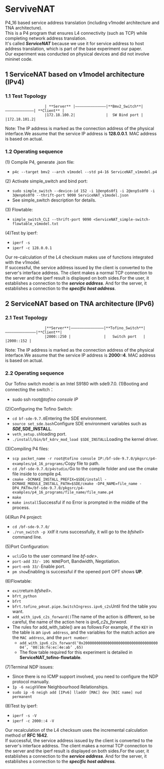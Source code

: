 # ServiveNAT
P4_16 based service address translation (including v1model architecture and TNA architecture).  
This is a P4 program that ensures L4 connectivity (such as TCP) while completing network address translation.  
It's called ***ServiceNAT*** because we use it for service address to host address translation, which is part of the base experiment our paper.  
Our experiment was conducted on physical devices and did not involve mininet code.  

## 1 ServiceNAT based on v1model architecture (IPv4)
### 1.1 Test Topology
                      | **Server** |——————————————|**Bmv2_Switch**|—————————————| **Client** |  
                      |172.18.100.2|              |  SW Bind port |             |172.18.101.2|
Note: The IP address is marked as the connection address of the physical interface.We assume that the service IP address is **128.0.0.1**. MAC address is based on actual. 

### 1.2 Operating sequence
(1) Compile P4, generate .json file: 
- `p4c --target bmv2 --arch v1model --std p4-16 ServiceNAT_v1model.p4`
    
(2) Activate simple_switch and bind port:
- `sudo simple_switch --device-id 152 -i 1@enp6s0f1 -i 2@enp5s0f0 -i 3@enp6s0f0 --thrift-port 9090 ServiceNAT_v1model.json`
- See simple_switch description for details.

(3) Flowtable:
- `simple_switch_CLI --thrift-port 9090 <ServiceNAT_simple-switch-flowtable_v1model.txt`

(4)Test by iperf:
- `iperf -s`
- `iperf -c 128.0.0.1`

Our re-calculation of the L4 checksum makes use of functions integrated with the v1model.  
If successful, the service address issued by the client is converted to the server's interface address. The client makes a normal TCP connection to the server and the iperf result is displayed on both sides.For the user, it establishes a connection to the _**service address**_. And for the server, it establishes a connection to the **_specific host address_**.  


## 2 ServiceNAT based on TNA architecture (IPv6)
### 2.1 Test Topology
                      |**Server**|———————————————|**Tofino_Switch**|——————————————|**Client**|  
                      |2000::250 |               |   Switch port   |              |2000::152 |
Note: The IP address is marked as the connection address of the physical interface.We assume that the service IP address is **2000::4**. MAC address is based on actual.

### 2.2 Operating sequence  

Our Tofino switch model is an Intel S9180 with sde9.7.0.
(1)Booting and connecting the switch： 
- sudo ssh root@_tofino console IP_

(2)Configuring the Tofino Switch:
- `cd bf-sde-9.7.0`Entering the SDE environment.
- `source set_sde.bash`Configure SDE environment variables such as **$SDE,$SDE_INSTALL**.
- `veth_setup.sh`loading port.
- `./install/bin/bf_kdrv_mod_load $SDE_INSTALL`Loading the kernel driver.

(3)Compiling P4 files:
- `scp packet_name -r root@tofino console IP:/bf-sde-9.7.0/pkgsrc/p4-examples/p4_16_programs/`Copy file to path.
- `cd /bf-sde-9.7.0/p4studio/`Go to the compile folder and use the cmake file inside to compile p4.
- `cmake -DCMAKE_INSTALL_PREFIX=$SDE/install -DCMAKE_MODULE_INSTALL_PATH=$SDE/cmake -DP4_NAME=file_name -DP4_PATH=/bf-sde-9.7.0/pkgsrc/p4-examples/p4_16_programs/file_name/file_name.p4`
- `make`
- `make install`Successful if no Error is prompted in the middle of the process.

(4)Run P4 project:
- `cd /bf-sde-9.7.0/`
- `./run_switch -p XX`If it runs successfully, it will go to the _bfshell>_ command line.

(5)Port Configuration:
- `ucli`Go to the user command line _bf-sde>_.
- `port-add 33/- 10G NONE`Port, Bandwidth, Negotiation.
- `port-enb 33/-`Enable port.
- `pm show`Enabling is successful if the opened port OPT shows **UP**.

(6)Flowtable:
- `exit`return _bfshell>_.
- `bfrt_python`
- `bfrt`
- `bfrt.tofino_p4nat.pipe.SwitchIngress.ipv6_c2s`Until find the table you want.
- `add_with_ipv6_c2s_forward()`The name of the action is different, so be careful, the name of the action here is _ipv6_c2s_forward_.
- The rules for add_with_table() are as follows:For example, if the `KEY` in the table is an `ipv6 address`, and the variables for the match action are the `MAC address`, and the `port number`:
  - `add_with_ipv6_c2s_forward(‘0x200000000000000000000000000000000004’, ‘00:16:fe:ec:4e:ab’ ,65)`
  - The flow table required for this experiment is detailed in **ServiceNAT_tofino-flowtable**.

(7)Terminal NDP issues:  
- Since there is no ICMP support involved, you need to configure the NDP protocol manually.
- `Ip -6 neigh`View Neighbourhood Relationships.
- `sudo ip -6 neigh add [IPv6] lladdr [MAC] dev [NIC name] nud permanent`

(8)Test by iperf:
- `iperf -s -V`
- `iperf -c 2000::4 -V`

Our recalculation of the L4 checksum uses the incremental calculation method of **RFC 1642**.  
If successful, the service address issued by the client is converted to the server's interface address. The client makes a normal TCP connection to the server and the iperf result is displayed on both sides.For the user, it establishes a connection to the _**service address**_. And for the server, it establishes a connection to the **_specific host address_**. 
